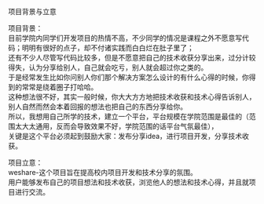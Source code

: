 项目背景与立意

项目背景：  
目前学院内同学们开发项目的热情不高，不少同学的情况是课程之外不愿意写代码；明明有很好的点子，却不付诸实践而白白烂在肚子里了；  
还有不少人尽管写代码比较多，但是不愿意把自己的技术收获分享出来，过分计较得失，认为分享给别人，自己就会吃亏，别人就会超过你之类的。  
于是经常发生比如你问别人你们那个解决方案怎么设计的有什么心得的时候，你得到的常常是绕着圈子打哈哈。  
这种想法很不好，其实一般时候，你大大方方地把技术收获和技术心得告诉别人，别人自然而然会本着回报的想法也把自己的东西分享给你。  
所以，我想用自己所学的技术，建立一个平台，平台规模在学院范围是最佳的（范围太大太通用，反而会导致效果不好，学院范围的话平台气氛最佳），  
关键是这个平台必须起到鼓励大家：发布分享idea，进行项目开发，分享技术收获。  

项目立意：  
weshare-这个项目旨在提高校内项目开发和技术分享的氛围。  
用户能够发布自己的项目想法和技术收获，浏览他人的想法和技术心得，并且就项目进行交流。  